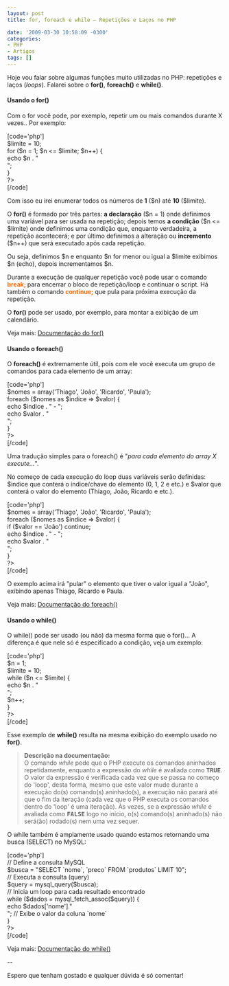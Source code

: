 ```yaml
---
layout: post
title: for, foreach e while – Repetições e Laços no PHP

date: '2009-03-30 10:58:09 -0300'
categories:
- PHP
- Artigos
tags: []
---
```

<p>Hoje vou falar sobre algumas funções muito utilizadas no PHP: repetições e laços (<em>loops</em>). Falarei sobre o <strong>for()</strong>, <strong>foreach()</strong> e <strong>while()</strong>.</p>
<h4>Usando o for()</h4>
<p>Com o for você pode, por exemplo, repetir um ou mais comandos durante X vezes.. Por exemplo:</p>
<p>[code='php']<br />
<?php<br />
$limite = 10;<br />
for ($n = 1; $n <= $limite; $n++) {<br />
echo $n . "<br />";<br />
}<br />
?><br />
[/code]</p>
<p>Com isso eu irei enumerar todos os números de <strong>1</strong> ($n) até <strong>10</strong> ($limite).</p>
<p>O <strong>for()</strong> é formado por três partes: <strong>a declaração</strong> ($n = 1) onde definimos uma variável para ser usada na repetição; depois temos <strong>a condição</strong> ($n <= $limite) onde definimos uma condição que, enquanto verdadeira, a repetição acontecerá; e por último definimos a alteração ou <strong>incremento</strong> ($n++) que será executado após cada repetição.</p>
<p>Ou seja, definimos $n e enquanto $n for menor ou igual a $limite exibimos $n (echo), depois incrementamos $n.</p>
<p>Durante a execução de qualquer repetição você pode usar o comando<strong> <span style="color: #ff6600;">break;</span> </strong>para encerrar o bloco de repetição/loop e continuar o script. Há também o comando <strong><span style="color: #ff6600;">continue;</span></strong> que pula para próxima execução da repetição.</p>
<p>O <strong>for()</strong> pode ser usado, por exemplo, para montar a exibição de um calendário.</p>
<p>Veja mais: <a href="http://br2.php.net/manual/pt_BR/control-structures.for.php" target="_blank">Documentação do for()</a></p>
<h4>Usando o foreach()</h4>
<p>O <strong>foreach()</strong> é extremamente útil, pois com ele você executa um grupo de comandos para cada elemento de um array:</p>
<p>[code='php']<br />
<?php<br />
$nomes = array('Thiago', 'João', 'Ricardo', 'Paula');<br />
foreach ($nomes as $indice => $valor) {<br />
echo $indice . " - ";<br />
echo $valor . "<br />";<br />
}<br />
?><br />
[/code]</p>
<p>Uma tradução simples para o foreach() é "<em>para cada elemento do array X execute...</em>".</p>
<p>No começo de cada execução do loop duas variáveis serão definidas: $indice que conterá o índice/chave do elemento (0, 1, 2 e etc.) e $valor que conterá o valor do elemento (Thiago, João, Ricardo e etc.).</p>
<p>[code='php']<br />
<?php<br />
$nomes = array('Thiago', 'João', 'Ricardo', 'Paula');<br />
foreach ($nomes as $indice => $valor) {<br />
if ($valor == 'João') continue;<br />
echo $indice . " - ";<br />
echo $valor . "<br />";<br />
}<br />
?><br />
[/code]</p>
<p>O exemplo acima irá "pular" o elemento que tiver o valor igual a "João", exibindo apenas Thiago, Ricardo e Paula.</p>
<p>Veja mais: <a href="http://br2.php.net/manual/pt_BR/control-structures.foreach.php" target="_blank">Documentação do foreach()</a></p>
<h4>Usando o while()</h4>
<p>O while() pode ser usado (ou não) da mesma forma que o for()... A diferença é que nele só é especificado a condição, veja um exemplo:</p>
<p>[code='php']<br />
<?php<br />
$n = 1;<br />
$limite = 10;<br />
while ($n <= $limite) {<br />
echo $n . "<br />";<br />
$n++;<br />
}<br />
?><br />
[/code]</p>
<p>Esse exemplo de <strong>while()</strong> resulta na mesma exibição do exemplo usado no <strong>for()</strong>.</p>
<blockquote><p><strong>Descrição na documentação:</strong><br />
O comando <em>while </em>pede que o PHP execute os comandos aninhados repetidamente, enquanto     a expressão do <em>while</em> é avaliada como     <strong><tt class="constant">TRUE</tt></strong>. O valor da expressão é verificada     cada vez que se passa no começo do 'loop', desta forma, mesmo que este valor     mude durante a execução do(s) comando(s) aninhado(s), a execução     não parará até que o fim da iteração (cada vez que o PHP executa     os comandos dentro do 'loop' é uma iteração). Às vezes, se a     expressão <em>while</em> é avaliada como     <strong><tt class="constant">FALSE</tt></strong> logo no início, o(s) comando(s)     aninhado(s) não será(ão) rodado(s) nem uma vez sequer.</p></blockquote>
<p>O while também é amplamente usado quando estamos retornando uma busca (SELECT) no MySQL:</p>
<p>[code='php']<br />
<?php<br />
// Define a consulta MySQL<br />
$busca = "SELECT `nome`, `preco` FROM `produtos` LIMIT 10";<br />
// Executa a consulta (query)<br />
$query = mysql_query($busca);<br />
// Inicia um loop para cada resultado encontrado<br />
while ($dados = mysql_fetch_assoc($query)) {<br />
echo $dados['nome']."<br />"; // Exibe o valor da coluna `nome`<br />
}<br />
?><br />
[/code]</p>
<p>Veja mais: <a href="http://br2.php.net/manual/pt_BR/control-structures.while.php" target="_blank">Documentação do while()</a></p>
<p>--</p>
<p>Espero que tenham gostado e qualquer dúvida é só comentar!</p>
